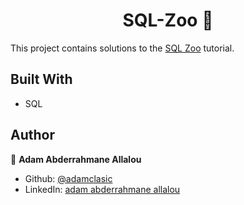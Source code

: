 <h1 align="center">SQL-Zoo 👋</h1>

This project contains solutions to the [SQL Zoo](https://sqlzoo.net/wiki/SQL_Tutorial) tutorial.
## Built With
* SQL


## Author

👤 **Adam Abderrahmane Allalou**
   - Github: [@adamclasic](https://github.com/rammazzoti2000)
   - LinkedIn: [adam abderrahmane allalou](https://www.linkedin.com/in/abderrahmane-adam-allalou/)
